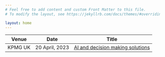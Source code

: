 ```yaml
---
# Feel free to add content and custom Front Matter to this file.
# To modify the layout, see https://jekyllrb.com/docs/themes/#overriding-theme-defaults

layout: home
---
```


|Venue | Date | Title |
| --- | --- | --- |
|KPMG UK | 20 April, 2023 | [AI and decision making solutions](./LLMs/index.html)|